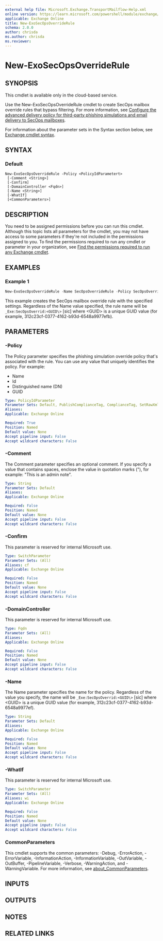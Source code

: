 ```yaml
---
external help file: Microsoft.Exchange.TransportMailflow-Help.xml
online version: https://learn.microsoft.com/powershell/module/exchange/new-exosecopsoverriderule
applicable: Exchange Online
title: New-ExoSecOpsOverrideRule
schema: 2.0.0
author: chrisda
ms.author: chrisda
ms.reviewer:
---
```


# New-ExoSecOpsOverrideRule

## SYNOPSIS
This cmdlet is available only in the cloud-based service.

Use the New-ExoSecOpsOverrideRule cmdlet to create SecOps mailbox override rules that bypass filtering. For more information, see [Configure the advanced delivery policy for third-party phishing simulations and email delivery to SecOps mailboxes](https://learn.microsoft.com/defender-office-365/advanced-delivery-policy-configure).

For information about the parameter sets in the Syntax section below, see [Exchange cmdlet syntax](https://learn.microsoft.com/powershell/exchange/exchange-cmdlet-syntax).

## SYNTAX

### Default
```
New-ExoSecOpsOverrideRule -Policy <PolicyIdParametert>
 [-Comment <String>]
 [-Confirm]
 [-DomainController <Fqdn>]
 [-Name <String>]
 [-WhatIf]
 [<CommonParameters>]
```

## DESCRIPTION
You need to be assigned permissions before you can run this cmdlet. Although this topic lists all parameters for the cmdlet, you may not have access to some parameters if they're not included in the permissions assigned to you. To find the permissions required to run any cmdlet or parameter in your organization, see [Find the permissions required to run any Exchange cmdlet](https://learn.microsoft.com/powershell/exchange/find-exchange-cmdlet-permissions).

## EXAMPLES

### Example 1
```powershell
New-ExoSecOpsOverrideRule -Name SecOpsOverrideRule -Policy SecOpsOverridePolicy
```

This example creates the SecOps mailbox override rule with the specified settings. Regardless of the Name value specified, the rule name will be `_Exe:SecOpsOverrid:<GUID\>` \[sic\] where \<GUID\> is a unique GUID value (for example, 312c23cf-0377-4162-b93d-6548a9977efb).

## PARAMETERS

### -Policy
The Policy parameter specifies the phishing simulation override policy that's associated with the rule. You can use any value that uniquely identifies the policy. For example:

- Name
- Id
- Distinguished name (DN)
- GUID

```yaml
Type: PolicyIdParameter
Parameter Sets: Default, PublishComplianceTag, ComplianceTag, SetRawXml
Aliases:
Applicable: Exchange Online

Required: True
Position: Named
Default value: None
Accept pipeline input: False
Accept wildcard characters: False
```

### -Comment
The Comment parameter specifies an optional comment. If you specify a value that contains spaces, enclose the value in quotation marks ("), for example: "This is an admin note".

```yaml
Type: String
Parameter Sets: Default
Aliases:
Applicable: Exchange Online

Required: False
Position: Named
Default value: None
Accept pipeline input: False
Accept wildcard characters: False
```

### -Confirm
This parameter is reserved for internal Microsoft use.

```yaml
Type: SwitchParameter
Parameter Sets: (All)
Aliases: cf
Applicable: Exchange Online

Required: False
Position: Named
Default value: None
Accept pipeline input: False
Accept wildcard characters: False
```

### -DomainController
This parameter is reserved for internal Microsoft use.

```yaml
Type: Fqdn
Parameter Sets: (All)
Aliases:
Applicable: Exchange Online

Required: False
Position: Named
Default value: None
Accept pipeline input: False
Accept wildcard characters: False
```

### -Name
The Name parameter specifies the name for the policy. Regardless of the value you specify, the name will be `_Exe:SecOpsOverrid:<GUID\>` \[sic\] where \<GUID\> is a unique GUID value (for example, 312c23cf-0377-4162-b93d-6548a9977ef).

```yaml
Type: String
Parameter Sets: Default
Aliases:
Applicable: Exchange Online

Required: False
Position: Named
Default value: None
Accept pipeline input: False
Accept wildcard characters: False
```

### -WhatIf
This parameter is reserved for internal Microsoft use.

```yaml
Type: SwitchParameter
Parameter Sets: (All)
Aliases: wi
Applicable: Exchange Online

Required: False
Position: Named
Default value: None
Accept pipeline input: False
Accept wildcard characters: False
```

### CommonParameters
This cmdlet supports the common parameters: -Debug, -ErrorAction, -ErrorVariable, -InformationAction, -InformationVariable, -OutVariable, -OutBuffer, -PipelineVariable, -Verbose, -WarningAction, and -WarningVariable. For more information, see [about_CommonParameters](https://go.microsoft.com/fwlink/p/?LinkID=113216).

## INPUTS

## OUTPUTS

## NOTES

## RELATED LINKS
